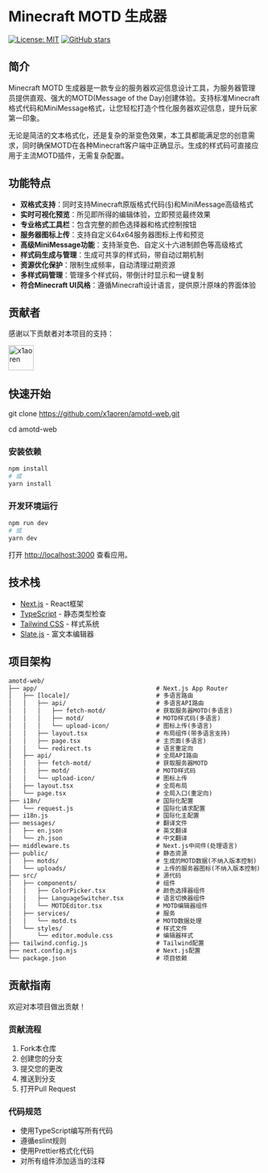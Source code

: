 # Minecraft MOTD 生成器

[![License: MIT](https://img.shields.io/badge/License-MIT-yellow.svg)](https://opensource.org/licenses/MIT)
[![GitHub stars](https://img.shields.io/github/stars/x1aoren/amotd-web?style=social)](https://github.com/x1aoren/amotd-web/stargazers)

## 简介

Minecraft MOTD 生成器是一款专业的服务器欢迎信息设计工具，为服务器管理员提供直观、强大的MOTD(Message of the Day)创建体验。支持标准Minecraft格式代码和MiniMessage格式，让您轻松打造个性化服务器欢迎信息，提升玩家第一印象。

无论是简洁的文本格式化，还是复杂的渐变色效果，本工具都能满足您的创意需求，同时确保MOTD在各种Minecraft客户端中正确显示。生成的样式码可直接应用于主流MOTD插件，无需复杂配置。

## 功能特点

- **双格式支持**：同时支持Minecraft原版格式代码(§)和MiniMessage高级格式
- **实时可视化预览**：所见即所得的编辑体验，立即预览最终效果
- **专业格式工具栏**：包含完整的颜色选择器和格式控制按钮
- **服务器图标上传**：支持自定义64x64服务器图标上传和预览
- **高级MiniMessage功能**：支持渐变色、自定义十六进制颜色等高级格式
- **样式码生成与管理**：生成可共享的样式码，带自动过期机制
- **资源优化保护**：限制生成频率，自动清理过期资源
- **多样式码管理**：管理多个样式码，带倒计时显示和一键复制
- **符合Minecraft UI风格**：遵循Minecraft设计语言，提供原汁原味的界面体验

## 贡献者

感谢以下贡献者对本项目的支持：

<a href="https://github.com/x1aoren">
  <img src="https://github.com/x1aoren.png" width="50" height="50" alt="x1aoren" />
</a>

## 快速开始

git clone https://github.com/x1aoren/amotd-web.git

cd amotd-web

### 安装依赖

```bash
npm install
# 或
yarn install
```

### 开发环境运行

```bash
npm run dev
# 或
yarn dev
```

打开 [http://localhost:3000](http://localhost:3000) 查看应用。

## 技术栈

- [Next.js](https://nextjs.org/) - React框架
- [TypeScript](https://www.typescriptlang.org/) - 静态类型检查
- [Tailwind CSS](https://tailwindcss.com/) - 样式系统
- [Slate.js](https://www.slatejs.org/) - 富文本编辑器

## 项目架构

```txt
amotd-web/
├── app/                                 # Next.js App Router
│   ├── [locale]/                        # 多语言路由
│   │   ├── api/                         # 多语言API路由
│   │   │   ├── fetch-motd/              # 获取服务器MOTD(多语言)
│   │   │   ├── motd/                    # MOTD样式码(多语言)
│   │   │   └── upload-icon/             # 图标上传(多语言)
│   │   ├── layout.tsx                   # 布局组件(带多语言支持)
│   │   ├── page.tsx                     # 主页面(多语言)
│   │   └── redirect.ts                  # 语言重定向
│   ├── api/                             # 全局API路由
│   │   ├── fetch-motd/                  # 获取服务器MOTD
│   │   ├── motd/                        # MOTD样式码
│   │   └── upload-icon/                 # 图标上传
│   ├── layout.tsx                       # 全局布局
│   └── page.tsx                         # 全局入口(重定向)
├── i18n/                                # 国际化配置
│   └── request.js                       # 国际化请求配置
├── i18n.js                              # 国际化主配置
├── messages/                            # 翻译文件
│   ├── en.json                          # 英文翻译
│   └── zh.json                          # 中文翻译
├── middleware.ts                        # Next.js中间件(处理语言)
├── public/                              # 静态资源
│   ├── motds/                           # 生成的MOTD数据(不纳入版本控制)
│   └── uploads/                         # 上传的服务器图标(不纳入版本控制)
├── src/                                 # 源代码
│   ├── components/                      # 组件
│   │   ├── ColorPicker.tsx              # 颜色选择器组件
│   │   ├── LanguageSwitcher.tsx         # 语言切换器组件
│   │   └── MOTDEditor.tsx               # MOTD编辑器组件
│   ├── services/                        # 服务
│   │   └── motd.ts                      # MOTD数据处理
│   └── styles/                          # 样式文件
│       └── editor.module.css            # 编辑器样式
├── tailwind.config.js                   # Tailwind配置
├── next.config.mjs                      # Next.js配置
└── package.json                         # 项目依赖
```

## 贡献指南

欢迎对本项目做出贡献！

### 贡献流程

1. Fork本仓库
2. 创建您的分支 
3. 提交您的更改 
4. 推送到分支
5. 打开Pull Request


### 代码规范

- 使用TypeScript编写所有代码
- 遵循eslint规则
- 使用Prettier格式化代码
- 对所有组件添加适当的注释